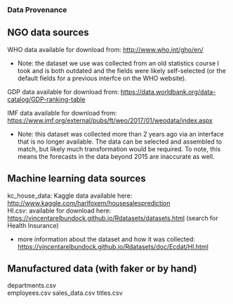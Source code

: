 ### Data Provenance

## NGO data sources

WHO data available for download from: http://www.who.int/gho/en/
- Note: the dataset we use was collected from an old statistics course I took and is both outdated and the fields were likely self-selected (or the default fields for a previous interfce on the WHO website). 

GDP data available for download from: https://data.worldbank.org/data-catalog/GDP-ranking-table

IMF data available for download from: https://www.imf.org/external/pubs/ft/weo/2017/01/weodata/index.aspx
- Note: this dataset was collected more than 2 years ago via an interface that is no longer available. The data can be selected and assembled to match, but likely much transformation would be required. To note, this means the forecasts in the data beyond 2015 are inaccurate as well.


## Machine learning data sources

kc_house_data: Kaggle data available here: http://www.kaggle.com/harlfoxem/housesalesprediction  
HI.csv: available for download here: https://vincentarelbundock.github.io/Rdatasets/datasets.html (search for Health Insurance)
- more information about the dataset and how it was collected: https://vincentarelbundock.github.io/Rdatasets/doc/Ecdat/HI.html


## Manufactured data (with faker or by hand)
departments.csv  
employees.csv
sales_data.csv
titles.csv
